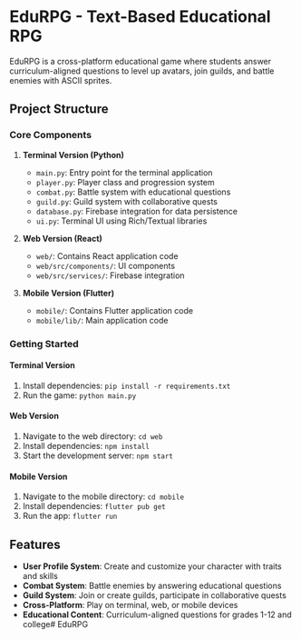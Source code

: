 # EduRPG - Text-Based Educational RPG

EduRPG is a cross-platform educational game where students answer curriculum-aligned questions to level up avatars, join guilds, and battle enemies with ASCII sprites.

## Project Structure

### Core Components

1. **Terminal Version (Python)**
   - `main.py`: Entry point for the terminal application
   - `player.py`: Player class and progression system
   - `combat.py`: Battle system with educational questions
   - `guild.py`: Guild system with collaborative quests
   - `database.py`: Firebase integration for data persistence
   - `ui.py`: Terminal UI using Rich/Textual libraries

2. **Web Version (React)**
   - `web/`: Contains React application code
   - `web/src/components/`: UI components
   - `web/src/services/`: Firebase integration

3. **Mobile Version (Flutter)**
   - `mobile/`: Contains Flutter application code
   - `mobile/lib/`: Main application code

### Getting Started

#### Terminal Version
1. Install dependencies: `pip install -r requirements.txt`
2. Run the game: `python main.py`

#### Web Version
1. Navigate to the web directory: `cd web`
2. Install dependencies: `npm install`
3. Start the development server: `npm start`

#### Mobile Version
1. Navigate to the mobile directory: `cd mobile`
2. Install dependencies: `flutter pub get`
3. Run the app: `flutter run`

## Features

- **User Profile System**: Create and customize your character with traits and skills
- **Combat System**: Battle enemies by answering educational questions
- **Guild System**: Join or create guilds, participate in collaborative quests
- **Cross-Platform**: Play on terminal, web, or mobile devices
- **Educational Content**: Curriculum-aligned questions for grades 1-12 and college# EduRPG
